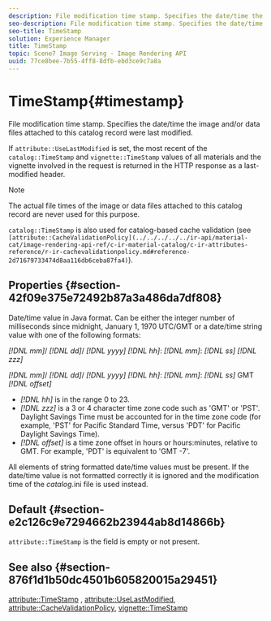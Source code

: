 ```yaml
---
description: File modification time stamp. Specifies the date/time the image and/or data files attached to this catalog record were last modified.
seo-description: File modification time stamp. Specifies the date/time the image and/or data files attached to this catalog record were last modified.
seo-title: TimeStamp
solution: Experience Manager
title: TimeStamp
topic: Scene7 Image Serving - Image Rendering API
uuid: 77ce8bee-7b55-4ff8-8dfb-ebd3ce9c7a8a
---
```


# TimeStamp{#timestamp}

File modification time stamp. Specifies the date/time the image and/or data files attached to this catalog record were last modified.

If `attribute::UseLastModified` is set, the most recent of the `catalog::TimeStamp` and `vignette::TimeStamp` values of all materials and the vignette involved in the request is returned in the HTTP response as a last-modified header.

>[!NOTE]
>
>The actual file times of the image or data files attached to this catalog record are never used for this purpose.

`catalog::TimeStamp` is also used for catalog-based cache validation (see ` [attribute::CacheValidationPolicy](../../../../../ir-api/material-cat/image-rendering-api-ref/c-ir-material-catalog/c-ir-attributes-reference/r-ir-cachevalidationpolicy.md#reference-2d71679733474d8aa116db6ceba87fa4)`).

## Properties {#section-42f09e375e72492b87a3a486da7df808}

Date/time value in Java format. Can be either the integer number of milliseconds since midnight, January 1, 1970 UTC/GMT or a date/time string value with one of the following formats:

*[!DNL mm]*/ *[!DNL dd]*/ *[!DNL yyyy]* *[!DNL hh]*: *[!DNL mm]*: *[!DNL ss]* *[!DNL zzz]*

*[!DNL mm]*/ *[!DNL dd]*/ *[!DNL yyyy]* *[!DNL hh]*: *[!DNL mm]*: *[!DNL ss]* GMT *[!DNL offset]*

* *[!DNL hh]* is in the range 0 to 23. 
* *[!DNL zzz]* is a 3 or 4 character time zone code such as 'GMT' or 'PST'. Daylight Savings Time must be accounted for in the time zone code (for example, 'PST' for Pacific Standard Time, versus 'PDT' for Pacific Daylight Savings Time). 
* *[!DNL offset]* is a time zone offset in hours or hours:minutes, relative to GMT. For example, 'PDT' is equivalent to 'GMT -7'.

All elements of string formatted date/time values must be present. If the date/time value is not formatted correctly it is ignored and the modification time of the *catalog*.ini file is used instead.

## Default {#section-e2c126c9e7294662b23944ab8d14866b}

`attribute::TimeStamp` is the field is empty or not present.

## See also {#section-876f1d1b50dc4501b605820015a29451}

[attribute::TimeStamp](../../../../../ir-api/material-cat/image-rendering-api-ref/c-ir-material-catalog/c-ir-attributes-reference/r-ir-timestamp.md#reference-8373ad4ee03d4e4b9a8fc96cf42b3181) , [attribute::UseLastModified](../../../../../ir-api/material-cat/image-rendering-api-ref/c-ir-material-catalog/c-ir-attributes-reference/r-ir-uselastmodified.md#reference-d2ab628c9e004fedbd38324866dbca1d), [attribute::CacheValidationPolicy](../../../../../ir-api/material-cat/image-rendering-api-ref/c-ir-material-catalog/c-ir-attributes-reference/r-ir-cachevalidationpolicy.md#reference-2d71679733474d8aa116db6ceba87fa4), [vignette::TimeStamp](../../../../../ir-api/material-cat/image-rendering-api-ref/c-ir-material-catalog/c-ir-vignette-map-reference/r-ir-timestamp-vignette.md#reference-d57cdd40a6a645d199dbb1d56cc85bc1) 
